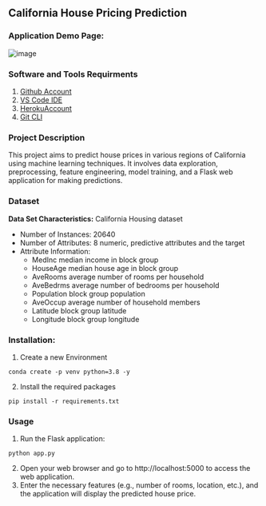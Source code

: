## California House Pricing Prediction

### Application Demo Page:
![image](https://github.com/S-shubham08/californiahousepricing/assets/127888794/fd926bca-9232-4c87-a710-4cf49ea73d4b)

### Software and Tools Requirments

1. [Github Account](https://github.com)
2. [VS Code IDE](https://code.visualstudia.com/)
3. [HerokuAccount](https://heroku.com)
4. [Git CLI](https://git-scm.com/downloads)

### Project Description
This project aims to predict house prices in various regions of California using machine learning techniques. It involves data exploration, preprocessing, feature engineering, model training, and a Flask web application for making predictions.

### Dataset
**Data Set Characteristics:**
California Housing dataset
- Number of Instances: 20640
- Number of Attributes: 8 numeric, predictive attributes and the target
- Attribute Information:
  * MedInc        median income in block group
  * HouseAge      median house age in block group
  * AveRooms      average number of rooms per household
  * AveBedrms     average number of bedrooms per household
  * Population    block group population
  * AveOccup      average number of household members
  * Latitude      block group latitude
  * Longitude     block group longitude


### Installation:

1. Create a new Environment
```
conda create -p venv python=3.8 -y
```
2. Install the required packages
```
pip install -r requirements.txt
```
### Usage
1. Run the Flask application:
```
python app.py
```
2. Open your web browser and go to http://localhost:5000 to access the web application.
3. Enter the necessary features (e.g., number of rooms, location, etc.), and the application will display the predicted house price.







